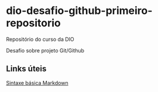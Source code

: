 # dio-desafio-github-primeiro-repositorio
<p>Repositório do curso da DIO</p>
Desafio sobre projeto Git/Github

## Links úteis
[Sintaxe básica Markdown](https://www.markdownguide.org/basic-syntax/)
